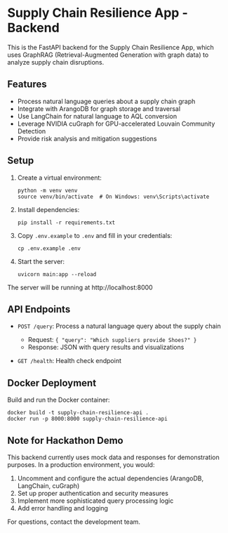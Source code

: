 
# Supply Chain Resilience App - Backend

This is the FastAPI backend for the Supply Chain Resilience App, which uses GraphRAG (Retrieval-Augmented Generation with graph data) to analyze supply chain disruptions.

## Features

- Process natural language queries about a supply chain graph
- Integrate with ArangoDB for graph storage and traversal
- Use LangChain for natural language to AQL conversion
- Leverage NVIDIA cuGraph for GPU-accelerated Louvain Community Detection
- Provide risk analysis and mitigation suggestions

## Setup

1. Create a virtual environment:
   ```
   python -m venv venv
   source venv/bin/activate  # On Windows: venv\Scripts\activate
   ```

2. Install dependencies:
   ```
   pip install -r requirements.txt
   ```

3. Copy `.env.example` to `.env` and fill in your credentials:
   ```
   cp .env.example .env
   ```

4. Start the server:
   ```
   uvicorn main:app --reload
   ```

The server will be running at http://localhost:8000

## API Endpoints

- `POST /query`: Process a natural language query about the supply chain
  - Request: `{ "query": "Which suppliers provide Shoes?" }`
  - Response: JSON with query results and visualizations

- `GET /health`: Health check endpoint

## Docker Deployment

Build and run the Docker container:

```
docker build -t supply-chain-resilience-api .
docker run -p 8000:8000 supply-chain-resilience-api
```

## Note for Hackathon Demo

This backend currently uses mock data and responses for demonstration purposes. In a production environment, you would:

1. Uncomment and configure the actual dependencies (ArangoDB, LangChain, cuGraph)
2. Set up proper authentication and security measures
3. Implement more sophisticated query processing logic
4. Add error handling and logging

For questions, contact the development team.
